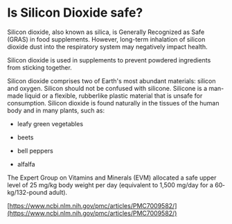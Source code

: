 # Is Silicon Dioxide safe?

Silicon dioxide, also known as silica, is Generally Recognized as Safe (GRAS) in food supplements. However, long-term inhalation of silicon dioxide dust into the respiratory system may negatively impact health.

Silicon dioxide is used in supplements to prevent powdered ingredients from sticking together.

Silicon dioxide comprises two of Earth's most abundant materials: silicon and oxygen. Silicon should not be confused with silicone. Silicone is a man-made liquid or a flexible, rubberlike plastic material that is unsafe for consumption. Silicon dioxide is found naturally in the tissues of the human body and in many plants, such as:

- leafy green vegetables

- beets

- bell peppers

- alfalfa

The Expert Group on Vitamins and Minerals (EVM) allocated a safe upper level of 25 mg/kg body weight per day (equivalent to 1,500 mg/day for a 60‐kg/132-pound adult).

[https://www.ncbi.nlm.nih.gov/pmc/articles/PMC7009582/](https://www.ncbi.nlm.nih.gov/pmc/articles/PMC7009582/)